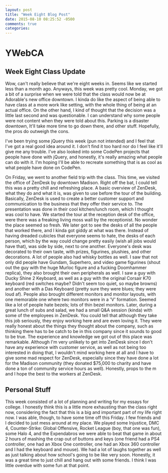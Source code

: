 ```yaml
---
layout: post
title: "Week Eight Blog Post"
date: 2015-08-10 08:25:52 -0500
comments: true
categories:
---
```

# YWebCA

## Week Eight Class Update
Wow, can't really believe that we're eight weeks in. Seems like we started less than a month ago. Anyways, this week was pretty cool. Monday, we got a bit of a surprise when we were told that the class would now be at Adorable's new office downtown. I kinda do like the aspect of being able to have class at a more work like setting, with the whole thing of being at an actual office. On the other hand, I kind of thought that the decision was a little last second and was questionable. I can understand why some people were not content when they were told about this. Parking is a disaster downtown, It'll take more time to go down there, and other stuff. Hopefully, the pros do outweigh the cons.

I've been trying some jQuery this week (pun not intended) and I feel that I've got a real good idea around it. I don't find it too hard nor do I feel like it'll give me any trouble. I've also looked into some CodePen projects that people have done with jQuery, and honestly, it's really amazing what people can do with it. I'm hoping I'll be able to recreate something that is as cool as what people have done on CodePen.

On Friday, we went to another field trip with the class. This time, we visited the office of ZenDesk by downtown Madison. Right off the bat, I could tell this was a pretty chill and refreshing place. A basic overview of ZenDesk, what they do and what it is, was given to use before the tour of the building. Basically, ZenDesk is used to create a better customer support and communication to the business that they offer their service to. The presentation was done in their cool kitchen/lunch room, which I thought was cool to have. We started the tour at the reception desk of the office, were there was a freaking living moss wall by the receptionist. No wonder the place seemed so fresh. We later got to see the desks of all the people that worked there, and I kinda got giddy at what was there. Instead of having dreaded cubicles that everyone seems to hate, the desks of each person, which by the way could change pretty easily (wish all jobs would have that), was side by side, next to one another. Everyone's desk was decorated to their own taste, with prizes, figurines, plushies, and other decorations. A lot of people also had whisky bottles as well. I saw that not only did people have Gundam, Superhero, and video game figurines (shout out the guy with the huge Murloc figure and a fucking Doomhammer replica), they also brought their own peripherals as well. I saw a guy with Ducky Shine 2 Keyboard, as well as a guy with the original Corsair K70 keyboard (red switches maybe? Didn't seem too quiet, so maybe browns) and another with a Das Keyboard (pretty sure they were blues; they were loud af). People also brought different monitors and monitor layouts, with one memorable one where two monitors were in a 'V' formation. Seemed like a lot of people hate bezels; lots of thin bezel monitors. Later, during a great lunch of subs and salad, we had a small Q&A session (kinda) with some of the employees in ZenDesk. You could tell that although they take this job seriously, they enjoy working here and are even loving it. They were really honest about the things they thought about the company, such as thinking there has to be catch to be in this company since it sounds to good to be true. The experience and knowledge we got out of this place was remarkable. Although I'm very unlikely to get into ZenDesk since I don't have any experience with customer service, as well as not being too interested in doing that, I wouldn't mind working here at all and I have to give some mad respect for ZenDesk, especially since they have done a lot for the Madison community (they donated $75,000 to charity and have done a ton of community service hours as well). Honestly, props to the m and I hope the best to the workers at ZenDesk.

## Personal Stuff
This week consisted of a lot of planning and writing for my essays for college. I honestly think this is a little more exhausting than the class right now, considering the fact that this is a big and important part of my life right now. I was able, though, to have some time off this Friday. I few friends and I decided to just mess around at my place. We played some Injustice, DMC 4, Counter-Strike: Global Offensive, Rocket League (boy, that one was fun), some Halo 4, and the Expendabros we were able to beat that game in about 2 hours of mashing the crap out of buttons and keys (one friend had a PS4 controller, one had an Xbox One controller, one had an Xbox 360 controller and I had the keyboard and mouse). We had a lot of laughs together as well as just talking about how school's going to be like very soon. Honestly, it was a great time to just chill and hang out with some friends. I think I was little overdue with some fun at that point.
